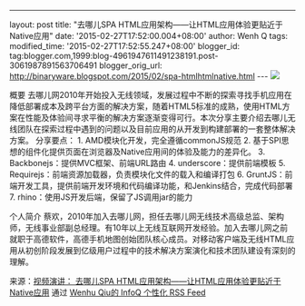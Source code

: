 ---
layout: post
title: "去哪儿SPA HTML应用架构——让HTML应用体验更贴近于Native应用" date: '2015-02-27T17:52:00.004+08:00'
author: Wenh Q
tags:
modified_time: '2015-02-27T17:52:55.247+08:00'
blogger_id: tag:blogger.com,1999:blog-4961947611491238191.post-3061987891563706491
blogger_orig_url: http://binaryware.blogspot.com/2015/02/spa-htmlhtmlnative.html ---
![](https://images-blogger-opensocial.googleusercontent.com/gadgets/proxy?url=http%3A%2F%2Fwww.infoq.com%2Fresource%2Fpresentations%2Fquaner-spa-html-application-architecture%2Fzh%2Fmediumimage%2Fcaihuan_270.jpg&container=blogger&gadget=a&rewriteMime=image%2F*)

概要
去哪儿网2010年开始投入无线领域，发展过程中不断的探索寻找手机应用在降低部署成本及跨平台方面的解决方案，随着HTML5标准的成熟，使用HTML方案在性能及体验间寻求平衡的解决方案逐渐变得可行。本次分享主要介绍去哪儿无线团队在探索过程中遇到的问题以及目前应用的从开发到构建部署的一套整体解决方案。
分享要点： 1. AMD模块化开发，完全遵循commonJS规范 2.
基于SPI思想的组件化提供页面在浏览器及Native应用间的体验及能力的差异化。
3. Backbonejs：提供MVC框架、前端URL路由 4. underscore：提供前端模板 5.
Requirejs：前端资源加载器，负责模块化文件的载入和编译打包 6.
GruntJS：前端开发工具，提供前端开发环境和代码编译功能，和Jenkins结合，完成代码部署
7. rhino：使用JS开发后端，保留了JS调用jar的能力

个人简介
蔡欢，2010年加入去哪儿网，担任去哪儿网无线技术高级总监、架构师，无线事业部副总经理。有10年以上无线互联网开发经验。加入去哪儿网之前就职于高德软件，高德手机地图创始团队核心成员。对移动客户端及无线HTML应用从初创阶段发展到亿级用户过程中的技术解决方案演化和技术团队建设有深刻的理解。


来源：[视频演讲： 去哪儿SPA
HTML应用架构——让HTML应用体验更贴近于Native应用](http://www.infoq.com/cn/presentations/quaner-spa-html-application-architecture?utm_campaign=infoq_content&utm_source=infoq&utm_medium=feed&utm_term=global)
通过 [Wenhu Qiu的 InfoQ 个性](http://www.infoq.com/cn/)[化 RSS
Feed](http://www.infoq.com/cn/)
